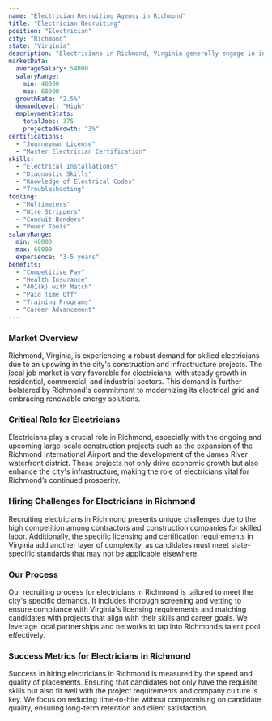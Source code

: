 ```yaml
---
name: "Electrician Recruiting Agency in Richmond"
title: "Electrician Recruiting"
position: "Electrician"
city: "Richmond"
state: "Virginia"
description: "Electricians in Richmond, Virginia generally engage in installation, maintenance, and repair of electrical systems in both residential and commercial settings."
marketData:
  averageSalary: 54000
  salaryRange:
    min: 40000
    max: 68000
  growthRate: "2.5%"
  demandLevel: "High"
  employmentStats:
    totalJobs: 375
    projectedGrowth: "3%"
certifications:
  - "Journeyman License"
  - "Master Electrician Certification"
skills:
  - "Electrical Installations"
  - "Diagnostic Skills"
  - "Knowledge of Electrical Codes"
  - "Troubleshooting"
tooling:
  - "Multimeters"
  - "Wire Strippers"
  - "Conduit Benders"
  - "Power Tools"
salaryRange:
  min: 40000
  max: 68000
  experience: "3-5 years"
benefits:
  - "Competitive Pay"
  - "Health Insurance"
  - "401(k) with Match"
  - "Paid Time Off"
  - "Training Programs"
  - "Career Advancement"
---
```


### Market Overview
Richmond, Virginia, is experiencing a robust demand for skilled electricians due to an upswing in the city's construction and infrastructure projects. The local job market is very favorable for electricians, with steady growth in residential, commercial, and industrial sectors. This demand is further bolstered by Richmond's commitment to modernizing its electrical grid and embracing renewable energy solutions.

### Critical Role for Electricians
Electricians play a crucial role in Richmond, especially with the ongoing and upcoming large-scale construction projects such as the expansion of the Richmond International Airport and the development of the James River waterfront district. These projects not only drive economic growth but also enhance the city's infrastructure, making the role of electricians vital for Richmond’s continued prosperity.

### Hiring Challenges for Electricians in Richmond
Recruiting electricians in Richmond presents unique challenges due to the high competition among contractors and construction companies for skilled labor. Additionally, the specific licensing and certification requirements in Virginia add another layer of complexity, as candidates must meet state-specific standards that may not be applicable elsewhere.

### Our Process
Our recruiting process for electricians in Richmond is tailored to meet the city's specific demands. It includes thorough screening and vetting to ensure compliance with Virginia's licensing requirements and matching candidates with projects that align with their skills and career goals. We leverage local partnerships and networks to tap into Richmond’s talent pool effectively.

### Success Metrics for Electricians in Richmond
Success in hiring electricians in Richmond is measured by the speed and quality of placements. Ensuring that candidates not only have the requisite skills but also fit well with the project requirements and company culture is key. We focus on reducing time-to-hire without compromising on candidate quality, ensuring long-term retention and client satisfaction.